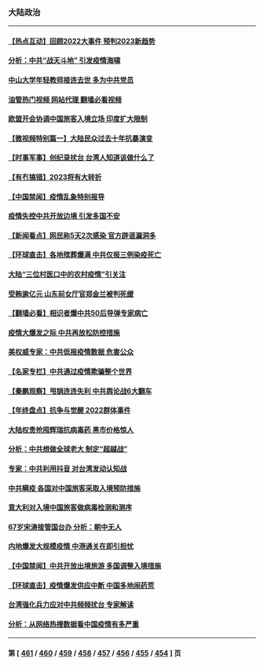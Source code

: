 ### 大陆政治
---
#### [【热点互动】回顾2022大事件 预判2023新趋势](../../pages/ncid277/n13894463.md?12300045) 
#### [分析：中共“战天斗地” 引发疫情海啸](../../pages/ncid277/n13893833.md?12300045) 
#### [中山大学年轻教师接连去世 多为中共党员](../../pages/ncid277/n13894464.md?12300045) 
#### [油管热门视频 网站代理 翻墙必看视频](http://138.2.39.72:81/youtube.html?epic-marker?12300045)
#### [欧盟开会协调中国旅客入境立场 印度扩大限制](../../pages/ncid277/n13894366.md?12300045) 
#### [【微视频特别篇一】大陆民众过去十年抗暴演变](../../pages/ncid277/n13894461.md?12300045) 
#### [【时事军事】创纪录扰台 台湾人知道该做什么了](../../pages/ncid277/n13893856.md?12300045) 
#### [【有冇搞错】2023将有大转折](../../pages/ncid277/n13893849.md?12300045) 
#### [【中国禁闻】疫情乱象特别报导](../../pages/ncid277/n13893959.md?12300045) 
#### [疫情失控中共开放边境 引发多国不安](../../pages/ncid277/n13894300.md?12300045) 
#### [【新闻看点】网民称5天2次感染 官方辟谣漏洞多](../../pages/ncid277/n13893923.md?12300045) 
#### [【环球直击】各地殡葬爆满 中共仅报三例染疫死亡](../../pages/ncid277/n13893788.md?12300045) 
#### [大陆“三位村医口中的农村疫情”引关注](../../pages/ncid277/n13894170.md?12300045) 
#### [受贿逾亿元 山东前女厅官郑金兰被判死缓](../../pages/ncid277/n13894211.md?12300045) 
#### [【翻墙必看】相识者爆中共50后导弹专家病亡](../../pages/ncid277/n13894110.md?12300045) 
#### [疫情大爆发之际 中共再放松防控措施](../../pages/ncid277/n13894091.md?12300045) 
#### [美权威专家：中共低报疫情数据 危害公众](../../pages/ncid277/n13893851.md?12300045) 
#### [【名家专栏】中共通过疫情欺骗整个世界](../../pages/ncid277/n13893664.md?12300045) 
#### [【秦鹏观察】甩锅连连失利 中共舆论战6大翻车](../../pages/ncid277/n13893882.md?12300045) 
#### [【年终盘点】抗争与觉醒 2022群体事件](../../pages/ncid277/n13888314.md?12300045) 
#### [大陆权贵抢囤辉瑞抗病毒药 黑市价格惊人](../../pages/ncid277/n13893845.md?12300045) 
#### [分析：中共想做全球老大 制定“超越战”](../../pages/ncid277/n13893665.md?12300045) 
#### [专家：中共利用抖音 对台湾发动认知战](../../pages/ncid277/n13892529.md?12300045) 
#### [中共瞒疫 各国对中国旅客采取入境预防措施](../../pages/ncid277/n13893740.md?12300045) 
#### [意大利对入境中国旅客做病毒检测和测序](../../pages/ncid277/n13893791.md?12300045) 
#### [67岁宋涛接管国台办 分析：朝中无人](../../pages/ncid277/n13893607.md?12300045) 
#### [内地爆发大规模疫情 中港通关在即引担忧](../../pages/ncid277/n13893691.md?12300045) 
#### [【中国禁闻】中共开放出境旅游 多国调整入境措施](../../pages/ncid277/n13893081.md?12300045) 
#### [【环球直击】疫情爆发供应中断 中国多地闹药荒](../../pages/ncid277/n13893073.md?12300045) 
#### [台湾强化兵力应对中共频频扰台 专家解读](../../pages/ncid277/n13893191.md?12300045) 
#### [分析：从网络热搜数据看中国疫情有多严重](../../pages/ncid277/n13893186.md?12300045) 

---
#### 第 [ [461](./461.md?12300045) / [460](./460.md?12300045) / [459](./459.md?12300045) / [458](./458.md?12300045) / [457](./457.md?12300045) / [456](./456.md?12300045) / [455](./455.md?12300045) / [454](./454.md?12300045) ] 页
